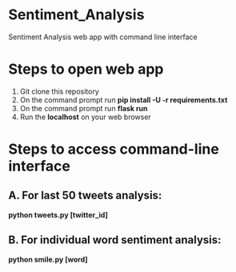 # Sentiment_Analysis
Sentiment Analysis web app with command line interface

# Steps to open web app
1. Git clone this repository
2. On the command prompt run **pip install -U -r requirements.txt**
3. On the command prompt run **flask run**
4. Run the **localhost** on your web browser

# Steps to access command-line interface
## A. For last 50 tweets analysis:
   **python tweets.py [twitter_id]**
## B. For individual word sentiment analysis:
   **python smile.py [word]**
